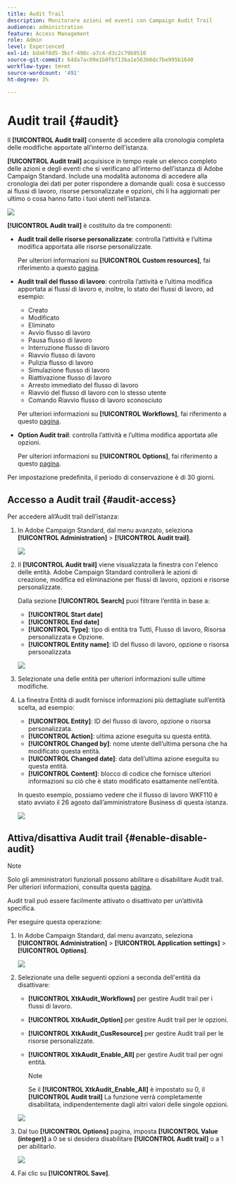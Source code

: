 ```yaml
---
title: Audit Trail
description: Monitorare azioni ed eventi con Campaign Audit Trail
audience: administration
feature: Access Management
role: Admin
level: Experienced
exl-id: bda6f8d5-3bcf-498c-a7c4-d3c2c79b9510
source-git-commit: 64da7ac09e1b0fbf13ba1e563b6dc7be995b1640
workflow-type: tm+mt
source-wordcount: '491'
ht-degree: 3%

---
```


# Audit trail {#audit}

Il **[!UICONTROL Audit trail]** consente di accedere alla cronologia completa delle modifiche apportate all’interno dell’istanza.

**[!UICONTROL Audit trail]** acquisisce in tempo reale un elenco completo delle azioni e degli eventi che si verificano all’interno dell’istanza di Adobe Campaign Standard. Include una modalità autonoma di accedere alla cronologia dei dati per poter rispondere a domande quali: cosa è successo ai flussi di lavoro, risorse personalizzate e opzioni, chi li ha aggiornati per ultimo o cosa hanno fatto i tuoi utenti nell’istanza.

![](assets/audit-trail.png)

**[!UICONTROL Audit trail]** è costituito da tre componenti:

* **Audit trail delle risorse personalizzate**: controlla l’attività e l’ultima modifica apportata alle risorse personalizzate.

  Per ulteriori informazioni su **[!UICONTROL Custom resources]**, fai riferimento a questo [pagina](../../developing/using/key-steps-to-add-a-resource.md).

* **Audit trail del flusso di lavoro**: controlla l’attività e l’ultima modifica apportata ai flussi di lavoro e, inoltre, lo stato dei flussi di lavoro, ad esempio:

   * Creato
   * Modificato
   * Eliminato
   * Avvio flusso di lavoro
   * Pausa flusso di lavoro
   * Interruzione flusso di lavoro
   * Riavvio flusso di lavoro
   * Pulizia flusso di lavoro
   * Simulazione flusso di lavoro
   * Riattivazione flusso di lavoro
   * Arresto immediato del flusso di lavoro
   * Riavvio del flusso di lavoro con lo stesso utente
   * Comando Riavvio flusso di lavoro sconosciuto

  Per ulteriori informazioni su **[!UICONTROL Workflows]**, fai riferimento a questo [pagina](../../automating/using/get-started-workflows.md).

* **Option Audit trail**: controlla l’attività e l’ultima modifica apportata alle opzioni.

  Per ulteriori informazioni su **[!UICONTROL Options]**, fai riferimento a questo [pagina](../../administration/using/about-campaign-standard-settings.md).

Per impostazione predefinita, il periodo di conservazione è di 30 giorni.

## Accesso a Audit trail {#audit-access}

Per accedere all’Audit trail dell’istanza:

1. In Adobe Campaign Standard, dal menu avanzato, seleziona **[!UICONTROL Administration]** > **[!UICONTROL Audit trail]**.

   ![](assets/audit-trail.png)

1. Il **[!UICONTROL Audit trail]** viene visualizzata la finestra con l&#39;elenco delle entità. Adobe Campaign Standard controllerà le azioni di creazione, modifica ed eliminazione per flussi di lavoro, opzioni e risorse personalizzate.

   Dalla sezione **[!UICONTROL Search]** puoi filtrare l’entità in base a:

   * **[!UICONTROL Start date]**
   * **[!UICONTROL End date]**
   * **[!UICONTROL Type]**: tipo di entità tra Tutti, Flusso di lavoro, Risorsa personalizzata e Opzione.
   * **[!UICONTROL Entity name]**: ID del flusso di lavoro, opzione o risorsa personalizzata

   ![](assets/audit-trail_2.png)

1. Selezionate una delle entità per ulteriori informazioni sulle ultime modifiche.

1. La finestra Entità di audit fornisce informazioni più dettagliate sull’entità scelta, ad esempio:

   * **[!UICONTROL Entity]**: ID del flusso di lavoro, opzione o risorsa personalizzata.
   * **[!UICONTROL Action]**: ultima azione eseguita su questa entità.
   * **[!UICONTROL Changed by]**: nome utente dell’ultima persona che ha modificato questa entità.
   * **[!UICONTROL Changed date]**: data dell’ultima azione eseguita su questa entità.
   * **[!UICONTROL Content]**: blocco di codice che fornisce ulteriori informazioni su ciò che è stato modificato esattamente nell’entità.

   In questo esempio, possiamo vedere che il flusso di lavoro WKF110 è stato avviato il 26 agosto dall’amministratore Business di questa istanza.

   ![](assets/audit-trail_3.png)

## Attiva/disattiva Audit trail {#enable-disable-audit}

>[!NOTE]
>
> Solo gli amministratori funzionali possono abilitare o disabilitare Audit trail. Per ulteriori informazioni, consulta questa [pagina](../../administration/using/users-management.md#functional-administrators).

Audit trail può essere facilmente attivato o disattivato per un’attività specifica.

Per eseguire questa operazione:

1. In Adobe Campaign Standard, dal menu avanzato, seleziona **[!UICONTROL Administration]** > **[!UICONTROL Application settings]** > **[!UICONTROL Options]**.

   ![](assets/audit-trail_4.png)

1. Selezionate una delle seguenti opzioni a seconda dell&#39;entità da disattivare:

   * **[!UICONTROL XtkAudit_Workflows]** per gestire Audit trail per i flussi di lavoro.
   * **[!UICONTROL XtkAudit_Option]** per gestire Audit trail per le opzioni.
   * **[!UICONTROL XtkAudit_CusResource]** per gestire Audit trail per le risorse personalizzate.
   * **[!UICONTROL XtkAudit_Enable_All]** per gestire Audit trail per ogni entità.

     >[!NOTE]
     >
     >Se il **[!UICONTROL XtkAudit_Enable_All]** è impostato su 0, il **[!UICONTROL Audit trail]** La funzione verrà completamente disabilitata, indipendentemente dagli altri valori delle singole opzioni.

   ![](assets/audit-trail_5.png)

1. Dal tuo **[!UICONTROL Options]** pagina, imposta **[!UICONTROL Value (integer)]** a 0 se si desidera disabilitare **[!UICONTROL Audit trail]** o a 1 per abilitarlo.

   ![](assets/audit-trail_6.png)

1. Fai clic su **[!UICONTROL Save]**.
